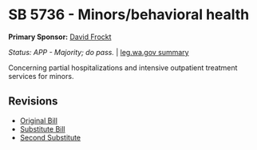 # SB 5736 - Minors/behavioral health
**Primary Sponsor:** [David Frockt](/person/leg/david.frockt.md)

*Status: APP - Majority; do pass.* | [leg.wa.gov summary](https://app.leg.wa.gov/billsummary?BillNumber=5736&Year=2021)

Concerning partial hospitalizations and intensive outpatient treatment services for minors.

## Revisions
* [Original Bill](1/)
* [Substitute Bill](S/)
* [Second Substitute](S2/)